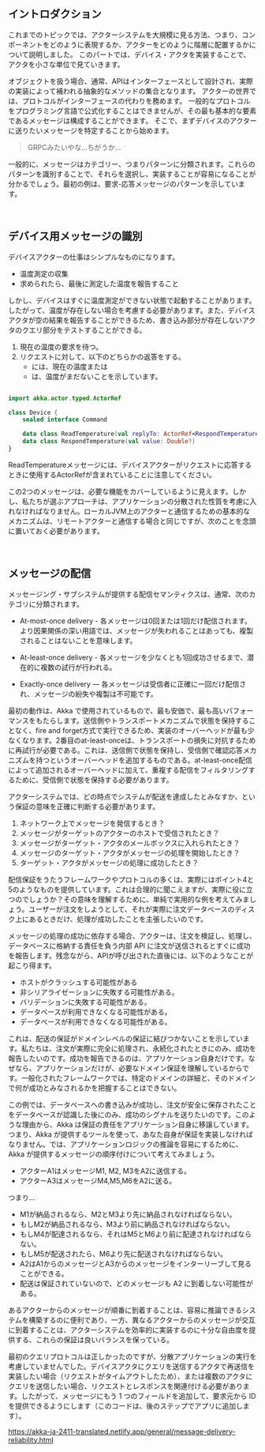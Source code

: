 ## イントロダクション
これまでのトピックでは、アクターシステムを大規模に見る方法、つまり、コンポーネントをどのように表現するか、アクターをどのように階層に配置するかについて説明しました。
このパートでは、デバイス・アクタを実装することで、アクタを小さな単位で見ていきます。

オブジェクトを扱う場合、通常、APIはインターフェースとして設計され、実際の実装によって補われる抽象的なメソッドの集合となります。
アクターの世界では、プロトコルがインターフェースの代わりを務めます。
一般的なプロトコルをプログラミング言語で公式化することはできませんが、その最も基本的な要素であるメッセージは構成することができます。
そこで、まずデバイスのアクターに送りたいメッセージを特定することから始めます。
> GRPCみたいやな...ちがうか...

一般的に、メッセージはカテゴリー、つまりパターンに分類されます。これらのパターンを識別することで、それらを選択し、実装することが容易になることが分かるでしょう。最初の例は、要求-応答メッセージのパターンを示しています。

<br>

## デバイス用メッセージの識別
デバイスアクターの仕事はシンプルなものになります。

* 温度測定の収集
* 求められたら、最後に測定した温度を報告すること

しかし、デバイスはすぐに温度測定ができない状態で起動することがあります。
したがって、温度が存在しない場合を考慮する必要があります。また、デバイスアクタが空の結果を報告することができるため、書き込み部分が存在しないアクタのクエリ部分をテストすることができる。

1. 現在の温度の要求を待つ。
2. リクエストに対して、以下のどちらかの返答をする。
   * には、現在の温度または
   * は、温度がまだないことを示しています。


```kotlin

import akka.actor.typed.ActorRef

class Device {
    sealed interface Command

    data class ReadTemperature(val replyTo: ActorRef<RespondTemperature>) : Command
    data class RespondTemperature(val value: Double?)
}

```

ReadTemperatureメッセージには、デバイスアクターがリクエストに応答するときに使用するActorRef<RespondTemperature>が含まれていることに注意してください。

この2つのメッセージは、必要な機能をカバーしているように見えます。しかし、私たちが選ぶアプローチは、アプリケーションの分散された性質を考慮に入れなければなりません。ローカルJVM上のアクターと通信するための基本的なメカニズムは、リモートアクターと通信する場合と同じですが、次のことを念頭に置いておく必要があります。

<br>

## メッセージの配信
メッセージング・サブシステムが提供する配信セマンティクスは、通常、次のカテゴリに分類されます。

* At-most-once delivery - 各メッセージは0回または1回だけ配信されます。より因果関係の深い用語では、メッセージが失われることはあっても、複製されることはないことを意味します。

* At-least-once delivery - 各メッセージを少なくとも1回成功させるまで、潜在的に複数の試行が行われる。

* Exactly-once delivery — 各メッセージは受信者に正確に一回だけ配信され、メッセージの紛失や複製は不可能です。

最初の動作は、Akka で使用されているもので、最も安価で、最も高いパフォーマンスをもたらします。送信側やトランスポートメカニズムで状態を保持することなく、fire and forget方式で実行できるため、実装のオーバーヘッドが最も少なくなります。2番目のat-least-onceは、トランスポートの損失に対抗するために再試行が必要である。これは、送信側で状態を保持し、受信側で確認応答メカニズムを持つというオーバーヘッドを追加するものである。at-least-once配信によって追加されるオーバーヘッドに加えて、重複する配信をフィルタリングするために、受信側で状態を保持する必要があります。

アクターシステムでは、どの時点でシステムが配送を達成したとみなすか、という保証の意味を正確に判断する必要があります。

1. ネットワーク上でメッセージを発信するとき？
2. メッセージがターゲットのアクターのホストで受信されたとき？
3. メッセージがターゲット・アクタのメールボックスに入れられたとき？
4. メッセージのターゲット・アクタがメッセージの処理を開始したとき？
5. ターゲット・アクタがメッセージの処理に成功したとき？

配信保証をうたうフレームワークやプロトコルの多くは、実際にはポイント4と5のようなものを提供しています。これは合理的に聞こえますが、実際に役に立つのでしょうか？その意味を理解するために、単純で実用的な例を考えてみましょう。ユーザーが注文をしようとして、それが実際に注文データベースのディスク上にあるときだけ、処理が成功したことを主張したいのです。

メッセージの処理の成功に依存する場合、アクターは、注文を検証し、処理し、データベースに格納する責任を負う内部 API に注文が送信されるとすぐに成功を報告します。残念ながら、APIが呼び出された直後には、以下のようなことが起こり得ます。

* ホストがクラッシュする可能性がある
* 非シリアライゼーションに失敗する可能性がある。
* バリデーションに失敗する可能性がある。
* データベースが利用できなくなる可能性がある。
* データベースが利用できなくなる可能性がある。

これは、配送の保証がドメインレベルの保証に結びつかないことを示しています。私たちは、注文が実際に完全に処理され、永続化されたときにのみ、成功を報告したいのです。成功を報告できるのは、アプリケーション自身だけです。なぜなら、アプリケーションだけが、必要なドメイン保証を理解しているからです。一般化されたフレームワークでは、特定のドメインの詳細と、そのドメインで何が成功とみなされるかを把握することはできない。

この例では、データベースへの書き込みが成功し、注文が安全に保存されたことをデータベースが認識した後にのみ、成功のシグナルを送りたいのです。このような理由から、Akka は保証の責任をアプリケーション自身に移譲しています。つまり、Akka が提供するツールを使って、あなた自身が保証を実装しなければなりません。では、アプリケーションロジックの推論を容易にするために、Akka が提供するメッセージの順序付けについて考えてみましょう。

* アクターA1はメッセージM1, M2, M3をA2に送信する。
* アクターA3はメッセージM4,M5,M6をA2に送る。

つまり...

* M1が納品されるなら、M2とM3より先に納品されなければならない。
* もしM2が納品されるなら、M3より前に納品されなければならない。
* もしM4が配達されるなら、それはM5とM6より前に配達されなければならない。
* もしM5が配送されたら、M6より先に配送されなければならない。
* A2はA1からのメッセージとA3からのメッセージをインターリーブして見ることができる。
* 配送は保証されていないので、どのメッセージも A2 に到着しない可能性がある。

あるアクターからのメッセージが順番に到着することは、容易に推論できるシステムを構築するのに便利であり、一方、異なるアクターからのメッセージが交互に到着することは、アクターシステムを効率的に実装するのに十分な自由度を提供する、これらの保証は良いバランスを保っている。


最初のクエリプロトコルは正しかったのですが、分散アプリケーションの実行を考慮していませんでした。デバイスアクタにクエリを送信するアクタで再送信を実装したい場合（リクエストがタイムアウトしたため）、または複数のアクタにクエリを送信したい場合、リクエストとレスポンスを関連付ける必要があります。したがって、メッセージにもう 1 つのフィールドを追加して、要求元から ID を提供できるようにします（このコードは、後のステップでアプリに追加します）。








https://akka-ja-2411-translated.netlify.app/general/message-delivery-reliability.html
